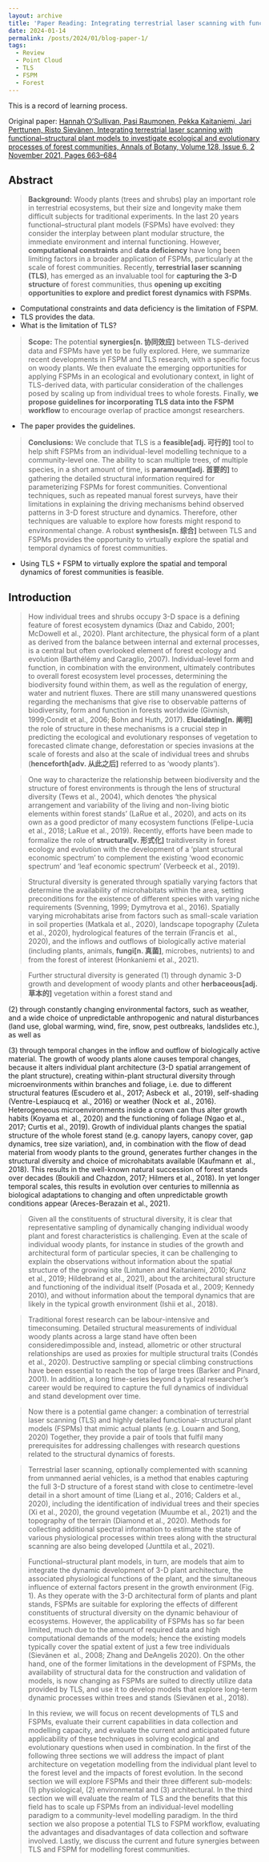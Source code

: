 ```yaml
---
layout: archive
title: 'Paper Reading: Integrating terrestrial laser scanning with functional–structural plant models to investigate ecological and evolutionary processes of forest communities'
date: 2024-01-14
permalink: /posts/2024/01/blog-paper-1/
tags:
  - Review
  - Point Cloud
  - TLS
  - FSPM
  - Forest
---
```


This is a record of learning process.

Original paper: [Hannah O’Sullivan, Pasi Raumonen, Pekka Kaitaniemi, Jari Perttunen, Risto Sievänen, Integrating terrestrial laser scanning with functional–structural plant models to investigate ecological and evolutionary processes of forest communities, Annals of Botany, Volume 128, Issue 6, 2 November 2021, Pages 663–684](https://doi.org/10.1093/aob/mcab120)

Abstract
------

>**Background:** Woody plants (trees and shrubs) play an important role in terrestrial ecosystems, but their size and longevity make them difficult subjects for traditional experiments. In the last 20 years functional–structural plant models (FSPMs) have evolved: they consider the interplay between plant modular structure, the immediate environment and internal functioning. However, **computational constraints** and **data deficiency** have long been limiting factors in a broader application of FSPMs, particularly at the scale of forest communities. Recently, **terrestrial laser scanning (TLS)**, has emerged as an invaluable tool for **capturing the 3-D structure** of forest communities, thus **opening up exciting opportunities to explore and predict forest dynamics with FSPMs**.

* Computational constraints and data deficiency is the limitation of FSPM.
* TLS provides the data.
* What is the limitation of TLS?

>**Scope:** The potential **synergies[n. 协同效应]** between TLS-derived data and FSPMs have yet to be fully explored. Here, we summarize recent developments in FSPM and TLS research, with a specific focus on woody plants. We then evaluate the emerging opportunities for applying FSPMs in an ecological and evolutionary context, in light of TLS-derived data, with particular consideration of the challenges posed by scaling up from individual trees to whole forests. Finally, **we propose guidelines for incorporating TLS data into the FSPM workflow** to encourage overlap of practice amongst researchers.

* The paper provides the guidelines.

>**Conclusions:** We conclude that TLS is a **feasible[adj. 可行的]** tool to help shift FSPMs from an individual-level modelling technique to a community-level one. The ability to scan multiple trees, of multiple species, in a short amount of time, is **paramount[adj. 首要的]** to gathering the detailed structural information required for parameterizing FSPMs for forest communities. Conventional techniques, such as repeated manual forest surveys, have their limitations in explaining the driving mechanisms behind observed patterns in 3-D forest structure and dynamics. Therefore, other techniques are valuable to explore how forests might respond to environmental change. A robust **synthesis[n. 综合]** between TLS and FSPMs provides the opportunity to virtually explore the spatial and temporal dynamics of forest communities.

* Using TLS + FSPM to virtually explore the spatial and temporal dynamics of forest communities is feasible.



Introduction
------

>How individual trees and shrubs occupy 3-D space is a defining feature of forest ecosystem dynamics (Dıaz and Cabido, 2001; McDowell et al., 2020). Plant architecture, the physical form of a plant as derived from the balance between internal and external processes, is a central but often overlooked element of forest ecology and evolution (Barthélémy and Caraglio, 2007). Individual-level form and function, in combination with the environment, ultimately contributes to overall forest ecosystem level processes, determining the biodiversity found within them, as well as the regulation of energy, water and nutrient fluxes. There are still many unanswered questions regarding the mechanisms that give rise to observable patterns of biodiversity, form and function in forests worldwide (Givnish, 1999;Condit et al., 2006; Bohn and Huth, 2017). **Elucidating[n. 阐明]** the role of structure in these mechanisms is a crucial step in predicting the ecological and evolutionary responses of vegetation to forecasted climate change, deforestation or species invasions at the scale of forests and also at the scale of individual trees and shrubs (**henceforth[adv. 从此之后]** referred to as ‘woody plants’).

>One way to characterize the relationship between biodiversity and the structure of forest environments is through the lens of structural diversity (Tews et al., 2004), which denotes ‘the physical arrangement and variability of the living and non-living biotic elements within forest stands’ (LaRue et al., 2020), and acts on its own as a good predictor of many ecosystem functions (Felipe-Lucia et al., 2018; LaRue et al., 2019). Recently, efforts have been made to formalize the role of **structural[v. 形式化]** traitdiversity in forest ecology and evolution with the development of a ‘plant structural economic spectrum’ to complement the existing ‘wood economic spectrum’ and ‘leaf economic spectrum’ (Verbeeck et al., 2019).

>Structural diversity is generated through spatially varying factors that determine the availability of microhabitats within the area, setting preconditions for the existence of different species with varying niche requirements (Svenning, 1999; Dymytrova et al., 2016). Spatially varying microhabitats arise from factors such as small-scale variation in soil properties (Matkala et al., 2020), landscape topography (Zuleta et al., 2020), hydrological features of the terrain (Francis et  al., 2020), and the inflows and outflows of biologically active material (including plants, animals, **fungi[n. 真菌]**, microbes, nutrients) to and from the forest of interest (Honkaniemi et al., 2021).

>Further structural diversity is generated 
(1) through dynamic 3-D growth and development of woody plants and other **herbaceous[adj. 草本的]** vegetation within a forest stand and 

(2) through constantly changing environmental factors, such as weather, and a wide choice of unpredictable anthropogenic and natural disturbances (land use, global warming, wind, fire, snow, pest outbreaks, landslides etc.), as well as 

(3) through temporal changes in the inflow and outflow of biologically active material. The growth of woody plants alone causes temporal changes, because it alters individual plant architecture (3-D spatial arrangement of the plant structure), creating within-plant structural diversity through microenvironments within branches and foliage, i.e. due to different structural features (Escudero et al., 2017; Asbeck et  al., 2019), self-shading (Ventre-Lespiaucq et  al., 2016) or weather (Nock et  al., 2016). Heterogeneous microenvironments inside a crown can thus alter growth habits (Koyama et  al., 2020) and the functioning of foliage (Ngao et al., 2017; Curtis et al., 2019). Growth of individual plants changes the spatial structure of the whole forest stand (e.g. canopy layers, canopy cover, gap dynamics, tree size variation), and, in combination with the flow of dead material from woody plants to the ground, generates further changes in the structural diversity and choice of microhabitats available (Kaufmann et  al., 2018). This results in the well-known natural succession of forest stands over decades (Boukili and Chazdon, 2017; Hilmers et al., 2018). In yet longer temporal scales, this results in evolution over centuries to millennia as biological adaptations to changing and often unpredictable growth conditions appear (Areces-Berazain et al., 2021).

>Given all the constituents of structural diversity, it is clear that representative sampling of dynamically changing individual woody plant and forest characteristics is challenging. Even at the scale of individual woody plants, for instance in studies of the growth and architectural form of particular species, it can be challenging to explain the observations without information about the spatial structure of the growing site (Lintunen and Kaitaniemi, 2010; Kunz et al., 2019; Hildebrand et al., 2021), about the architectural structure and functioning of the individual itself (Posada et al., 2009; Kennedy 2010), and without information about the temporal dynamics that are likely in the typical growth environment (Ishii et al., 2018).

>Traditional forest research can be labour-intensive and timeconsuming. Detailed structural measurements of individual woody plants across a large stand have often been consideredimpossible and, instead, allometric or other structural relationships are used as proxies for multiple structural traits (Condés et al., 2020). Destructive sampling or special climbing constructions have been essential to reach the top of large trees (Barker and Pinard, 2001). In addition, a long time-series beyond a typical researcher’s career would be required to capture the full dynamics of individual and stand development over time.

>Now there is a potential game changer: a combination of terrestrial laser scanning (TLS) and highly detailed functional–
structural plant models (FSPMs) that mimic actual plants (e.g. Louarn and Song, 2020) Together, they provide a pair of tools that fulfil many prerequisites for addressing challenges with research questions related to the structural dynamics of forests.

>Terrestrial laser scanning, optionally complemented with scanning from unmanned aerial vehicles, is a method that enables capturing the full 3-D structure of a forest stand with close to centimetre-level detail in a short amount of time (Liang et al., 2016; Calders et al., 2020), including the identification of individual trees and their species (Xi et al., 2020), the ground vegetation (Muumbe et al., 2021) and the topography of the terrain (Diamond et al., 2020). Methods for collecting additional spectral information to estimate the state of various physiological processes within trees along with the structural scanning are also being developed (Junttila et al., 2021).

>Functional–structural plant models, in turn, are models that aim to integrate the dynamic development of 3-D plant architecture, the associated physiological functions of the plant, and the simultaneous influence of external factors present in the growth environment (Fig. 1). As they operate with the 3-D architectural form of plants and plant stands, FSPMs are suitable for exploring the effects of different constituents of structural diversity on the dynamic behaviour of ecosystems. However, the applicability of FSPMs has so far been limited, much due to the amount of required data and high computational demands of the models; hence the existing models typically cover the spatial extent of just a few tree individuals (Sievänen et  al., 2008; Zhang and DeAngelis 2020). On the other hand, one of the former limitations in the development of FSPMs, the availability of structural data for the construction and validation of models, is now changing as FSPMs are suited to directly utilize data provided by TLS, and use it to develop models that explore long-term dynamic processes within trees and stands (Sievänen et al., 2018).

>In this review, we will focus on recent developments of TLS and FSPMs, evaluate their current capabilities in data collection and modelling capacity, and evaluate the current and anticipated future applicability of these techniques in solving ecological and evolutionary questions when used in combination. In the first of the following three sections we will address the impact of plant architecture on vegetation modelling from the individual plant level to the forest level and the impacts of forest evolution. In the second section we will explore FSPMs and their three different sub-models: (1) physiological, (2) environmental and (3) architectural. In the third section we will evaluate the realm of TLS and the benefits that this field has to scale up FSPMs from an individual-level modelling paradigm to a community-level modelling paradigm. In the third section we also propose a potential TLS to FSPM workflow, evaluating the advantages and disadvantages of data collection and software involved. Lastly, we discuss the current and future synergies between TLS and FSPM for modelling forest communities.

